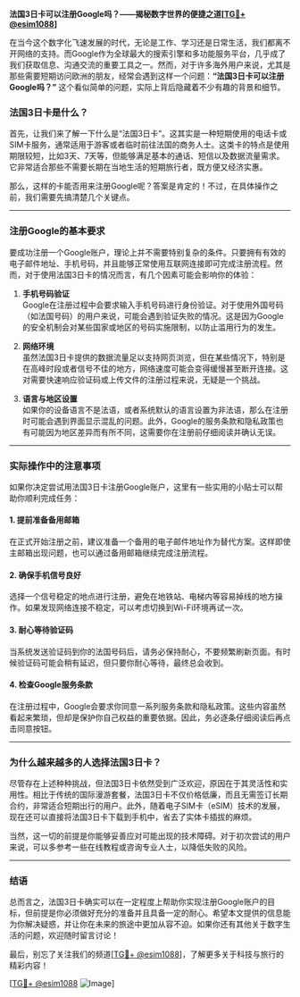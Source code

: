 **法国3日卡可以注册Google吗？——揭秘数字世界的便捷之道[[TG💪+ @esim1088](https://t.me/s/esim1088)]**

在当今这个数字化飞速发展的时代，无论是工作、学习还是日常生活，我们都离不开网络的支持。而Google作为全球最大的搜索引擎和多功能服务平台，几乎成了我们获取信息、沟通交流的重要工具之一。然而，对于许多海外用户来说，尤其是那些需要短期访问欧洲的朋友，经常会遇到这样一个问题：**“法国3日卡可以注册Google吗？”** 这个看似简单的问题，实际上背后隐藏着不少有趣的背景和细节。

### 法国3日卡是什么？

首先，让我们来了解一下什么是“法国3日卡”。这其实是一种短期使用的电话卡或SIM卡服务，通常适用于游客或者临时前往法国的商务人士。这类卡的特点是使用期限较短，比如3天、7天等，但能够满足基本的通话、短信以及数据流量需求。它非常适合那些不需要长期在当地生活的短期旅行者，既方便又经济实惠。

那么，这样的卡能否用来注册Google呢？答案是肯定的！不过，在具体操作之前，我们需要先搞清楚几个关键点。

---

### 注册Google的基本要求

要成功注册一个Google账户，理论上并不需要特别复杂的条件。只要拥有有效的电子邮件地址、手机号码，并且能够正常使用互联网连接即可完成注册流程。然而，对于使用法国3日卡的情况而言，有几个因素可能会影响你的体验：

1. **手机号码验证**  
   Google在注册过程中会要求输入手机号码进行身份验证。对于使用外国号码（如法国号码）的用户来说，可能会遇到验证失败的情况。这是因为Google的安全机制会对某些国家或地区的号码实施限制，以防止滥用行为的发生。

2. **网络环境**  
   虽然法国3日卡提供的数据流量足以支持网页浏览，但在某些情况下，特别是在高峰时段或者信号不佳的地方，网络速度可能会变得缓慢甚至断开连接。这对需要快速响应验证码或上传文件的注册过程来说，无疑是一个挑战。

3. **语言与地区设置**  
   如果你的设备语言不是法语，或者系统默认的语言设置为非法语，那么在注册时可能会遇到界面显示混乱的问题。此外，Google的服务条款和隐私政策也有可能因为地区差异而有所不同，这需要你在注册前仔细阅读并确认无误。

---

### 实际操作中的注意事项

如果你决定尝试用法国3日卡注册Google账户，这里有一些实用的小贴士可以帮助你顺利完成任务：

#### 1. 提前准备备用邮箱
在正式开始注册之前，建议准备一个备用的电子邮件地址作为替代方案。这样即使主邮箱出现问题，也可以通过备用邮箱继续完成注册流程。

#### 2. 确保手机信号良好
选择一个信号稳定的地点进行注册，避免在地铁站、电梯内等容易掉线的地方操作。如果发现网络连接不稳定，可以考虑切换到Wi-Fi环境再试一次。

#### 3. 耐心等待验证码
当系统发送验证码到你的法国号码后，请务必保持耐心，不要频繁刷新页面。有时候验证码可能会稍有延迟，但只要你耐心等待，最终总会收到。

#### 4. 检查Google服务条款
在注册过程中，Google会要求你同意一系列服务条款和隐私政策。这些内容虽然看起来繁琐，但却是保护你自己权益的重要依据。因此，务必逐条仔细阅读后再点击同意按钮。

---

### 为什么越来越多的人选择法国3日卡？

尽管存在上述种种挑战，但法国3日卡依然受到广泛欢迎，原因在于其灵活性和实用性。相比于传统的国际漫游套餐，法国3日卡不仅价格低廉，而且无需签订长期合约，非常适合短期出行的用户。此外，随着电子SIM卡（eSIM）技术的发展，现在还可以直接将法国3日卡下载到手机中，省去了实体卡插拔的麻烦。

当然，这一切的前提是你能够妥善应对可能出现的技术障碍。对于初次尝试的用户来说，可以多参考一些在线教程或咨询专业人士，以降低失败的风险。

---

### 结语

总而言之，法国3日卡确实可以在一定程度上帮助你实现注册Google账户的目标，但前提是你必须做好充分的准备并且具备一定的耐心。希望本文提供的信息能为你解决疑惑，并让你在未来的旅途中更加从容不迫。如果你还有其他关于数字生活的问题，欢迎随时留言讨论！

最后，别忘了关注我们的频道[[TG💪+ @esim1088](https://t.me/s/esim1088)]，了解更多关于科技与旅行的精彩内容！  

[[TG💪+ @esim1088](https://t.me/s/esim1088) ![Image](https://i.postimg.cc/4NQfJmqS/Snipaste-2025-05-13-00-14-12.png)]